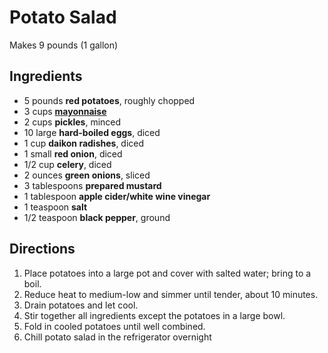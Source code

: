 # Potato Salad

Makes 9 pounds (1 gallon)

## Ingredients

- 5 pounds **red potatoes**, roughly chopped
- 3 cups [**mayonnaise**](Sauces\Mayonnaise.md)
- 2 cups **pickles**, minced
- 10 large **hard-boiled eggs**, diced
- 1 cup **daikon radishes**, diced
- 1 small **red onion**, diced
- 1/2 cup **celery**, diced
- 2 ounces **green onions**, sliced
- 3 tablespoons **prepared mustard**
- 1 tablespoon **apple cider/white wine vinegar**
- 1 teaspoon **salt**
- 1/2 teaspoon **black pepper**, ground

## Directions

1. Place potatoes into a large pot and cover with salted water; bring to a boil.
1. Reduce heat to medium-low and simmer until tender, about 10 minutes.
1. Drain potatoes and let cool.
1. Stir together all ingredients except the potatoes in a large bowl.
1. Fold in cooled potatoes until well combined.
1. Chill potato salad in the refrigerator overnight
